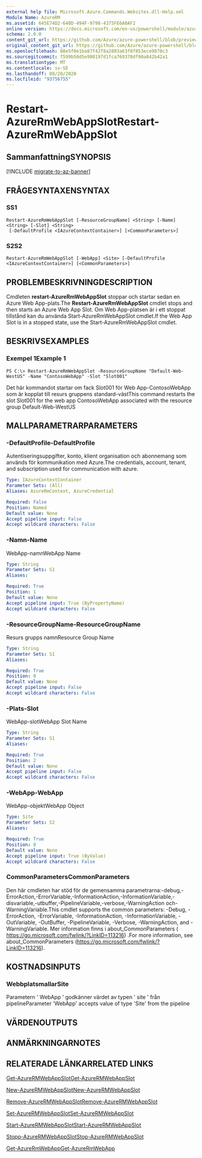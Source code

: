 ```yaml
---
external help file: Microsoft.Azure.Commands.Websites.dll-Help.xml
Module Name: AzureRM
ms.assetid: 645E74D2-640D-494F-9798-4375FE6A0AF2
online version: https://docs.microsoft.com/en-us/powershell/module/azurerm.websites/restart-azurermwebappslot
schema: 2.0.0
content_git_url: https://github.com/Azure/azure-powershell/blob/preview/src/ResourceManager/Websites/Commands.Websites/help/Restart-AzureRmWebAppSlot.md
original_content_git_url: https://github.com/Azure/azure-powershell/blob/preview/src/ResourceManager/Websites/Commands.Websites/help/Restart-AzureRmWebAppSlot.md
ms.openlocfilehash: 08e5f0e1ba87f42f8a2893a63f8f853ece9870c3
ms.sourcegitcommit: f599b50d5e980197d1fca769378df90a842b42a1
ms.translationtype: MT
ms.contentlocale: sv-SE
ms.lasthandoff: 08/20/2020
ms.locfileid: "93756755"
---
```

# <span data-ttu-id="22376-101">Restart-AzureRmWebAppSlot</span><span class="sxs-lookup"><span data-stu-id="22376-101">Restart-AzureRmWebAppSlot</span></span>

## <span data-ttu-id="22376-102">Sammanfattning</span><span class="sxs-lookup"><span data-stu-id="22376-102">SYNOPSIS</span></span>

[!INCLUDE [migrate-to-az-banner](../../includes/migrate-to-az-banner.md)]

## <span data-ttu-id="22376-103">FRÅGESYNTAXEN</span><span class="sxs-lookup"><span data-stu-id="22376-103">SYNTAX</span></span>

### <span data-ttu-id="22376-104">S</span><span class="sxs-lookup"><span data-stu-id="22376-104">S1</span></span>
```
Restart-AzureRmWebAppSlot [-ResourceGroupName] <String> [-Name] <String> [-Slot] <String>
 [-DefaultProfile <IAzureContextContainer>] [<CommonParameters>]
```

### <span data-ttu-id="22376-105">S2</span><span class="sxs-lookup"><span data-stu-id="22376-105">S2</span></span>
```
Restart-AzureRmWebAppSlot [-WebApp] <Site> [-DefaultProfile <IAzureContextContainer>] [<CommonParameters>]
```

## <span data-ttu-id="22376-106">PROBLEMBESKRIVNING</span><span class="sxs-lookup"><span data-stu-id="22376-106">DESCRIPTION</span></span>
<span data-ttu-id="22376-107">Cmdleten **restart-AzureRmWebAppSlot** stoppar och startar sedan en Azure Web App-plats.</span><span class="sxs-lookup"><span data-stu-id="22376-107">The **Restart-AzureRmWebAppSlot** cmdlet stops and then starts an Azure Web App Slot.</span></span>
<span data-ttu-id="22376-108">Om Web App-platsen är i ett stoppat tillstånd kan du använda Start-AzureRmWebAppSlot cmdlet.</span><span class="sxs-lookup"><span data-stu-id="22376-108">If the Web App Slot is in a stopped state, use the Start-AzureRmWebAppSlot cmdlet.</span></span>

## <span data-ttu-id="22376-109">BESKRIVS</span><span class="sxs-lookup"><span data-stu-id="22376-109">EXAMPLES</span></span>

### <span data-ttu-id="22376-110">Exempel 1</span><span class="sxs-lookup"><span data-stu-id="22376-110">Example 1</span></span>
```
PS C:\> Restart-AzureRmWebAppSlot -ResourceGroupName "Default-Web-WestUS" -Name "ContosoWebApp" -Slot "Slot001"
```

<span data-ttu-id="22376-111">Det här kommandot startar om fack Slot001 för Web App-ContosoWebApp som är kopplat till resurs gruppens standard-väst</span><span class="sxs-lookup"><span data-stu-id="22376-111">This command restarts the slot Slot001 for the web app ContosoWebApp associated with the resource group Default-Web-WestUS</span></span>

## <span data-ttu-id="22376-112">MALLPARAMETRAR</span><span class="sxs-lookup"><span data-stu-id="22376-112">PARAMETERS</span></span>

### <span data-ttu-id="22376-113">-DefaultProfile</span><span class="sxs-lookup"><span data-stu-id="22376-113">-DefaultProfile</span></span>
<span data-ttu-id="22376-114">Autentiseringsuppgifter, konto, klient organisation och abonnemang som används för kommunikation med Azure.</span><span class="sxs-lookup"><span data-stu-id="22376-114">The credentials, account, tenant, and subscription used for communication with azure.</span></span>

```yaml
Type: IAzureContextContainer
Parameter Sets: (All)
Aliases: AzureRmContext, AzureCredential

Required: False
Position: Named
Default value: None
Accept pipeline input: False
Accept wildcard characters: False
```

### <span data-ttu-id="22376-115">-Namn</span><span class="sxs-lookup"><span data-stu-id="22376-115">-Name</span></span>
<span data-ttu-id="22376-116">WebApp-namn</span><span class="sxs-lookup"><span data-stu-id="22376-116">WebApp Name</span></span>

```yaml
Type: String
Parameter Sets: S1
Aliases: 

Required: True
Position: 1
Default value: None
Accept pipeline input: True (ByPropertyName)
Accept wildcard characters: False
```

### <span data-ttu-id="22376-117">-ResourceGroupName</span><span class="sxs-lookup"><span data-stu-id="22376-117">-ResourceGroupName</span></span>
<span data-ttu-id="22376-118">Resurs grupps namn</span><span class="sxs-lookup"><span data-stu-id="22376-118">Resource Group Name</span></span>

```yaml
Type: String
Parameter Sets: S1
Aliases: 

Required: True
Position: 0
Default value: None
Accept pipeline input: False
Accept wildcard characters: False
```

### <span data-ttu-id="22376-119">-Plats</span><span class="sxs-lookup"><span data-stu-id="22376-119">-Slot</span></span>
<span data-ttu-id="22376-120">WebApp-slot</span><span class="sxs-lookup"><span data-stu-id="22376-120">WebApp Slot Name</span></span>

```yaml
Type: String
Parameter Sets: S1
Aliases: 

Required: True
Position: 2
Default value: None
Accept pipeline input: False
Accept wildcard characters: False
```

### <span data-ttu-id="22376-121">-WebApp</span><span class="sxs-lookup"><span data-stu-id="22376-121">-WebApp</span></span>
<span data-ttu-id="22376-122">WebApp-objekt</span><span class="sxs-lookup"><span data-stu-id="22376-122">WebApp Object</span></span>

```yaml
Type: Site
Parameter Sets: S2
Aliases: 

Required: True
Position: 0
Default value: None
Accept pipeline input: True (ByValue)
Accept wildcard characters: False
```

### <span data-ttu-id="22376-123">CommonParameters</span><span class="sxs-lookup"><span data-stu-id="22376-123">CommonParameters</span></span>
<span data-ttu-id="22376-124">Den här cmdleten har stöd för de gemensamma parametrarna:-debug,-ErrorAction,-ErrorVariable,-InformationAction,-InformationVariable,-disvariable,-utbuffer,-PipelineVariable,-verbose,-WarningAction och-WarningVariable.</span><span class="sxs-lookup"><span data-stu-id="22376-124">This cmdlet supports the common parameters: -Debug, -ErrorAction, -ErrorVariable, -InformationAction, -InformationVariable, -OutVariable, -OutBuffer, -PipelineVariable, -Verbose, -WarningAction, and -WarningVariable.</span></span> <span data-ttu-id="22376-125">Mer information finns i about_CommonParameters ( https://go.microsoft.com/fwlink/?LinkID=113216) .</span><span class="sxs-lookup"><span data-stu-id="22376-125">For more information, see about_CommonParameters (https://go.microsoft.com/fwlink/?LinkID=113216).</span></span>

## <span data-ttu-id="22376-126">KOSTNADS</span><span class="sxs-lookup"><span data-stu-id="22376-126">INPUTS</span></span>

### <span data-ttu-id="22376-127">Webbplatsmallar</span><span class="sxs-lookup"><span data-stu-id="22376-127">Site</span></span>
<span data-ttu-id="22376-128">Parametern ' WebApp ' godkänner värdet av typen ' site ' från pipeline</span><span class="sxs-lookup"><span data-stu-id="22376-128">Parameter 'WebApp' accepts value of type 'Site' from the pipeline</span></span>

## <span data-ttu-id="22376-129">VÄRDEN</span><span class="sxs-lookup"><span data-stu-id="22376-129">OUTPUTS</span></span>

## <span data-ttu-id="22376-130">ANMÄRKNINGAR</span><span class="sxs-lookup"><span data-stu-id="22376-130">NOTES</span></span>

## <span data-ttu-id="22376-131">RELATERADE LÄNKAR</span><span class="sxs-lookup"><span data-stu-id="22376-131">RELATED LINKS</span></span>

[<span data-ttu-id="22376-132">Get-AzureRMWebAppSlot</span><span class="sxs-lookup"><span data-stu-id="22376-132">Get-AzureRMWebAppSlot</span></span>](./Get-AzureRMWebAppSlot.md)

[<span data-ttu-id="22376-133">New-AzureRMWebAppSlot</span><span class="sxs-lookup"><span data-stu-id="22376-133">New-AzureRMWebAppSlot</span></span>](./New-AzureRMWebAppSlot.md)

[<span data-ttu-id="22376-134">Remove-AzureRMWebAppSlot</span><span class="sxs-lookup"><span data-stu-id="22376-134">Remove-AzureRMWebAppSlot</span></span>](./Remove-AzureRMWebAppSlot.md)

[<span data-ttu-id="22376-135">Set-AzureRMWebAppSlot</span><span class="sxs-lookup"><span data-stu-id="22376-135">Set-AzureRMWebAppSlot</span></span>](./Set-AzureRMWebAppSlot.md)

[<span data-ttu-id="22376-136">Start-AzureRMWebAppSlot</span><span class="sxs-lookup"><span data-stu-id="22376-136">Start-AzureRMWebAppSlot</span></span>](./Start-AzureRMWebAppSlot.md)

[<span data-ttu-id="22376-137">Stopp-AzureRMWebAppSlot</span><span class="sxs-lookup"><span data-stu-id="22376-137">Stop-AzureRMWebAppSlot</span></span>](./Stop-AzureRMWebAppSlot.md)

[<span data-ttu-id="22376-138">Get-AzureRmWebApp</span><span class="sxs-lookup"><span data-stu-id="22376-138">Get-AzureRmWebApp</span></span>](./Get-AzureRmWebApp.md)
